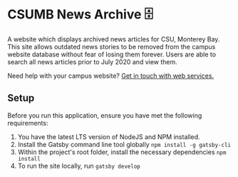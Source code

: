# CSUMB News Archive 🗄️
A website which displays archived news articles for CSU, Monterey Bay. This site allows outdated news stories to be removed from the campus website database without fear of losing them forever. Users are able to search all news articles prior to July 2020 and view them. 

Need help with your campus website? [Get in touch with web services.](https://csumb.edu/web)


## Setup
Before you run this application, ensure you have met the following requirements:
1. You have the latest LTS version of NodeJS and NPM installed.
2. Install the Gatsby command line tool globally `npm install -g gatsby-cli`
3. Within the project's root folder, install the necessary dependencies `npm install`
4. To run the site locally, run `gatsby develop`
